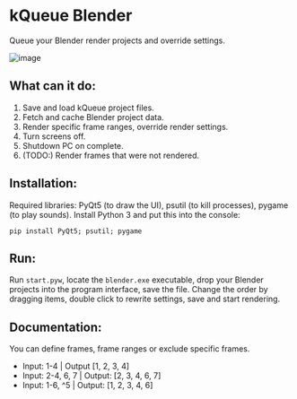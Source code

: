 # kQueue Blender
Queue your Blender render projects and override settings.

![image](https://github.com/user-attachments/assets/fc5a8bfc-e99e-4699-b25b-9f8eb8a986d4)

## What can it do:
1. Save and load kQueue project files.
2. Fetch and cache Blender project data.
3. Render specific frame ranges, override render settings.
5. Turn screens off.
6. Shutdown PC on complete.
7. (TODO:) Render frames that were not rendered.

## Installation:
Required libraries: PyQt5 (to draw the UI), psutil (to kill processes), pygame (to play sounds).
Install Python 3 and put this into the console:
```
pip install PyQt5; psutil; pygame
```

## Run:
Run `start.pyw`, locate the `blender.exe` executable, drop your Blender projects into the program interface, save the file.
Change the order by dragging items, double click to rewrite settings, save and start rendering.

## Documentation:
You can define frames, frame ranges or exclude specific frames.
- Input: 1-4 | Output [1, 2, 3, 4]
- Input: 2-4, 6, 7 | Output: [2, 3, 4, 6, 7]
- Input: 1-6, ^5 | Output: [1, 2, 3, 4, 6]
